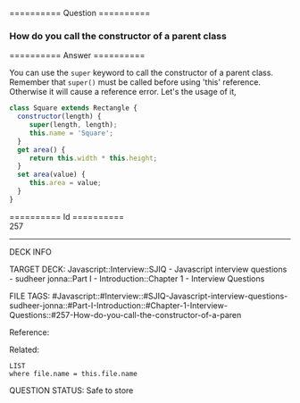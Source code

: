 ========== Question ==========  

### How do you call the constructor of a parent class  

========== Answer ==========  

You can use the `super` keyword to call the constructor of a parent class.
Remember that `super()` must be called before using 'this' reference. Otherwise
it will cause a reference error. Let's the usage of it,

```javascript
class Square extends Rectangle {
  constructor(length) {
     super(length, length);
     this.name = 'Square';
  }
  get area() {
     return this.width * this.height;
  }
  set area(value) {
     this.area = value;
  }
}
```

========== Id ==========  
257

---

DECK INFO

TARGET DECK: Javascript::Interview::SJIQ - Javascript interview questions - sudheer jonna::Part I - Introduction::Chapter 1 - Interview Questions

FILE TAGS: #Javascript::#Interview::#SJIQ-Javascript-interview-questions-sudheer-jonna::#Part-I-Introduction::#Chapter-1-Interview-Questions::#257-How-do-you-call-the-constructor-of-a-paren

Reference:

Related:

```dataview
LIST
where file.name = this.file.name
```

QUESTION STATUS: Safe to store
